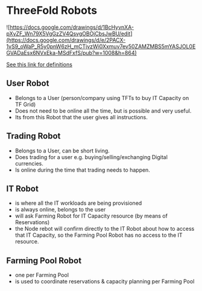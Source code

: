 # ThreeFold Robots

![https://docs.google.com/drawings/d/1BcHyvnXA-pXyZF_Wn79X5VgGzZV4QsvgOBOjCbsJwBU/edit](https://docs.google.com/drawings/d/e/2PACX-1vS9_oWaP_R5y0pnW6zH_mCTjvzWi0Xxmuv7ev50ZAMZMBS5mYASJOL0EGVADaEsx6NVxEka-MSdFxfS/pub?w=1008&h=864)

[See this link for definitions](https://docs.grid.tf/threefold/info/src/branch/master/legal/definitions.md)

## User Robot

- Belongs to a User (person/company using TFTs to buy IT Capacity on TF Grid)
- Does not need to be online all the time, but is possible and very useful.
- Its from this Robot that the user gives all instructions.

## Trading Robot

- Belongs to a User, can be short living.
- Does trading for a user e.g. buying/selling/exchanging Digital currencies.
- Is online during the time that trading needs to happen.

## IT Robot

- is where all the IT workloads are being provisioned
- is always online, belongs to the user
- will ask Farming Robot for IT Capacity resource (by means of Reservations)
- the Node rebot will confirm directly to the IT Robot about how to access that IT Capacity, so the Farming Pool Robot has no access to the IT resource.

## Farming Pool Robot

- one per Farming Pool
- is used to coordinate reservations & capacity planning per Farming Pool
